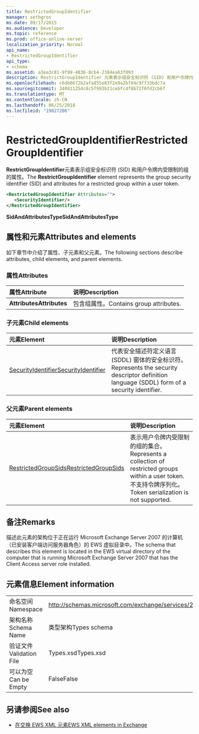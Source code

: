 ```yaml
---
title: RestrictedGroupIdentifier
manager: sethgros
ms.date: 09/17/2015
ms.audience: Developer
ms.topic: reference
ms.prod: office-online-server
localization_priority: Normal
api_name:
- RestrictedGroupIdentifier
api_type:
- schema
ms.assetid: a3ea3c81-9f99-4836-8cb4-2384ea63f093
description: RestrictGroupIdentifier 元素表示组安全标识符 (SID) 和用户令牌内受限制的组的属性。
ms.openlocfilehash: c6db8672b2afa855e83f2e9a2bf84c9ff33bdc7a
ms.sourcegitcommit: 34041125dc8c5f993b21cebfc4f8b72f0fd2cb6f
ms.translationtype: MT
ms.contentlocale: zh-CN
ms.lasthandoff: 06/25/2018
ms.locfileid: "19827206"
---
```

# <a name="restrictedgroupidentifier"></a><span data-ttu-id="b723d-103">RestrictedGroupIdentifier</span><span class="sxs-lookup"><span data-stu-id="b723d-103">RestrictedGroupIdentifier</span></span>

<span data-ttu-id="b723d-104">**RestrictGroupIdentifier**元素表示组安全标识符 (SID) 和用户令牌内受限制的组的属性。</span><span class="sxs-lookup"><span data-stu-id="b723d-104">The **RestrictGroupIdentifier** element represents the group security identifier (SID) and attributes for a restricted group within a user token.</span></span> 
  
```xml
<RestrictedGroupIdentifier Attributes="">
   <SecurityIdentifier/>
</RestrictedGroupIdentifier>
```

 <span data-ttu-id="b723d-105">**SidAndAttributesType**</span><span class="sxs-lookup"><span data-stu-id="b723d-105">**SidAndAttributesType**</span></span>
## <a name="attributes-and-elements"></a><span data-ttu-id="b723d-106">属性和元素</span><span class="sxs-lookup"><span data-stu-id="b723d-106">Attributes and elements</span></span>

<span data-ttu-id="b723d-107">如下章节中介绍了属性、子元素和父元素。</span><span class="sxs-lookup"><span data-stu-id="b723d-107">The following sections describe attributes, child elements, and parent elements.</span></span>
  
### <a name="attributes"></a><span data-ttu-id="b723d-108">属性</span><span class="sxs-lookup"><span data-stu-id="b723d-108">Attributes</span></span>

|<span data-ttu-id="b723d-109">**属性**</span><span class="sxs-lookup"><span data-stu-id="b723d-109">**Attribute**</span></span>|<span data-ttu-id="b723d-110">**说明**</span><span class="sxs-lookup"><span data-stu-id="b723d-110">**Description**</span></span>|
|:-----|:-----|
|<span data-ttu-id="b723d-111">**Attributes**</span><span class="sxs-lookup"><span data-stu-id="b723d-111">**Attributes**</span></span> <br/> |<span data-ttu-id="b723d-112">包含组属性。</span><span class="sxs-lookup"><span data-stu-id="b723d-112">Contains group attributes.</span></span>  <br/> |
   
### <a name="child-elements"></a><span data-ttu-id="b723d-113">子元素</span><span class="sxs-lookup"><span data-stu-id="b723d-113">Child elements</span></span>

|<span data-ttu-id="b723d-114">**元素**</span><span class="sxs-lookup"><span data-stu-id="b723d-114">**Element**</span></span>|<span data-ttu-id="b723d-115">**说明**</span><span class="sxs-lookup"><span data-stu-id="b723d-115">**Description**</span></span>|
|:-----|:-----|
|[<span data-ttu-id="b723d-116">SecurityIdentifier</span><span class="sxs-lookup"><span data-stu-id="b723d-116">SecurityIdentifier</span></span>](securityidentifier.md) <br/> |<span data-ttu-id="b723d-117">代表安全描述符定义语言 (SDDL) 窗体的安全标识符。</span><span class="sxs-lookup"><span data-stu-id="b723d-117">Represents the security descriptor definition language (SDDL) form of a security identifier.</span></span>  <br/> |
   
### <a name="parent-elements"></a><span data-ttu-id="b723d-118">父元素</span><span class="sxs-lookup"><span data-stu-id="b723d-118">Parent elements</span></span>

|<span data-ttu-id="b723d-119">**元素**</span><span class="sxs-lookup"><span data-stu-id="b723d-119">**Element**</span></span>|<span data-ttu-id="b723d-120">**说明**</span><span class="sxs-lookup"><span data-stu-id="b723d-120">**Description**</span></span>|
|:-----|:-----|
|[<span data-ttu-id="b723d-121">RestrictedGroupSids</span><span class="sxs-lookup"><span data-stu-id="b723d-121">RestrictedGroupSids</span></span>](restrictedgroupsids.md) <br/> |<span data-ttu-id="b723d-122">表示用户令牌内受限制的组的集合。</span><span class="sxs-lookup"><span data-stu-id="b723d-122">Represents a collection of restricted groups within a user token.</span></span> <span data-ttu-id="b723d-123">不支持令牌序列化。</span><span class="sxs-lookup"><span data-stu-id="b723d-123">Token serialization is not supported.</span></span>  <br/> |
   
## <a name="remarks"></a><span data-ttu-id="b723d-124">备注</span><span class="sxs-lookup"><span data-stu-id="b723d-124">Remarks</span></span>

<span data-ttu-id="b723d-125">描述此元素的架构位于正在运行 Microsoft Exchange Server 2007 的计算机（已安装客户端访问服务器角色）的 EWS 虚拟目录中。</span><span class="sxs-lookup"><span data-stu-id="b723d-125">The schema that describes this element is located in the EWS virtual directory of the computer that is running Microsoft Exchange Server 2007 that has the Client Access server role installed.</span></span>
  
## <a name="element-information"></a><span data-ttu-id="b723d-126">元素信息</span><span class="sxs-lookup"><span data-stu-id="b723d-126">Element information</span></span>

|||
|:-----|:-----|
|<span data-ttu-id="b723d-127">命名空间</span><span class="sxs-lookup"><span data-stu-id="b723d-127">Namespace</span></span>  <br/> |http://schemas.microsoft.com/exchange/services/2006/types  <br/> |
|<span data-ttu-id="b723d-128">架构名称</span><span class="sxs-lookup"><span data-stu-id="b723d-128">Schema Name</span></span>  <br/> |<span data-ttu-id="b723d-129">类型架构</span><span class="sxs-lookup"><span data-stu-id="b723d-129">Types schema</span></span>  <br/> |
|<span data-ttu-id="b723d-130">验证文件</span><span class="sxs-lookup"><span data-stu-id="b723d-130">Validation File</span></span>  <br/> |<span data-ttu-id="b723d-131">Types.xsd</span><span class="sxs-lookup"><span data-stu-id="b723d-131">Types.xsd</span></span>  <br/> |
|<span data-ttu-id="b723d-132">可以为空</span><span class="sxs-lookup"><span data-stu-id="b723d-132">Can be Empty</span></span>  <br/> |<span data-ttu-id="b723d-133">False</span><span class="sxs-lookup"><span data-stu-id="b723d-133">False</span></span>  <br/> |
   
## <a name="see-also"></a><span data-ttu-id="b723d-134">另请参阅</span><span class="sxs-lookup"><span data-stu-id="b723d-134">See also</span></span>



- [<span data-ttu-id="b723d-135">在交换 EWS XML 元素</span><span class="sxs-lookup"><span data-stu-id="b723d-135">EWS XML elements in Exchange</span></span>](ews-xml-elements-in-exchange.md)

